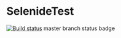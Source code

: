 # SelenideTest
[![Build status](https://ci.appveyor.com/api/projects/status/wcf79lb4kud4gok6?svg=true)](https://ci.appveyor.com/project/Moitomik/selenidetest)
master branch status badge
